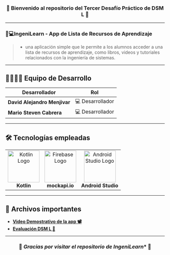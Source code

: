 <div align="center">
  
 ### 🔵 Bienvenido al repositorio del **Tercer Desafío Práctico** de **DSM L 🔵**
</div>

---

###  **📱💻IngeniLearn** - App de Lista de Recursos de Aprendizaje

> - una aplicación simple que le permite a los alumnos acceder a una lista de recursos
de aprendizaje, como libros, videos y tutoriales relacionados con la ingeniería de sistemas.

---

## 👨‍💻👨‍💻 Equipo de Desarrollo

| Desarrollador                | Rol                           |
|------------------------------|-------------------------------|
| **David Alejandro Menjivar**  | :computer: Desarrollador      |
| **Mario Steven Cabrera**      | :computer: Desarrollador      |

---

## 🛠️ Tecnologías empleadas

<table>
  <tr>
    <td align="center">
      <img src="https://miro.medium.com/v2/resize:fit:590/1*c9C8SXCNIETPAiyrF0PmmA.png" alt="Kotlin Logo" width="100px">
      <br><b>Kotlin</b>
    </td>
    <td align="center">
      <img src="https://github.com/Cabrera437/desktop-tutorial/blob/master/maxresdefault.jpg" alt="Firebase Logo" width="100px">
      <br><b>mockapi.io</b>
    </td>
    <td align="center">
      <img src="https://uxwing.com/wp-content/themes/uxwing/download/brands-and-social-media/android-studio-icon.png" alt="Android Studio Logo" width="100px">
      <br><b>Android Studio</b>
    </td>
  </tr>
</table>

---

## 📂 Archivos importantes

- **[Video Demostrativo de la app 📽](https://drive.google.com/file/d/1BUCS8RXeeuV8sx1dGL2_VimdKreMYqra/view?usp=sharing)**
- **[Evaluación DSM L 📃](https://github.com/Cabrera437/EVALUADO-3-DSM-L/blob/master/documento/Desafio3.pdf)**

---
<div align="center">

### 🌟 *Gracias por visitar el repositorio de IngeniLearn** 🌟

</div>




